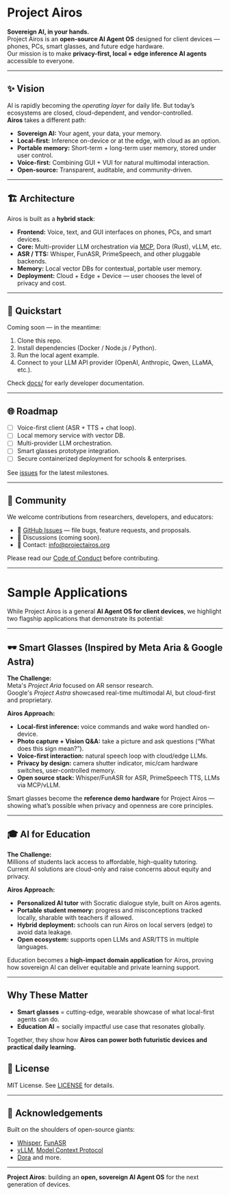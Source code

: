 # Project Airos

**Sovereign AI, in your hands.**  
Project Airos is an **open-source AI Agent OS** designed for client devices — phones, PCs, smart glasses, and future edge hardware.  
Our mission is to make **privacy-first, local + edge inference AI agents** accessible to everyone.

---

## ✨ Vision

AI is rapidly becoming the *operating layer* for daily life. But today’s ecosystems are closed, cloud-dependent, and vendor-controlled.  
**Airos** takes a different path:

- **Sovereign AI:** Your agent, your data, your memory.  
- **Local-first:** Inference on-device or at the edge, with cloud as an option.  
- **Portable memory:** Short-term + long-term user memory, stored under user control.  
- **Voice-first:** Combining GUI + VUI for natural multimodal interaction.  
- **Open-source:** Transparent, auditable, and community-driven.

---

## 🏗️ Architecture

Airos is built as a **hybrid stack**:

- **Frontend:** Voice, text, and GUI interfaces on phones, PCs, and smart devices.  
- **Core:** Multi-provider LLM orchestration via [MCP](https://github.com/modelcontextprotocol), Dora (Rust), vLLM, etc.  
- **ASR / TTS:** Whisper, FunASR, PrimeSpeech, and other pluggable backends.  
- **Memory:** Local vector DBs for contextual, portable user memory.  
- **Deployment:** Cloud + Edge + Device — user chooses the level of privacy and cost.  

---

## 🚀 Quickstart

Coming soon — in the meantime:

1. Clone this repo.  
2. Install dependencies (Docker / Node.js / Python).  
3. Run the local agent example.  
4. Connect to your LLM API provider (OpenAI, Anthropic, Qwen, LLaMA, etc.).  

Check [docs/](docs/) for early developer documentation.

---

## 🌐 Roadmap

- [ ] Voice-first client (ASR + TTS + chat loop).  
- [ ] Local memory service with vector DB.  
- [ ] Multi-provider LLM orchestration.  
- [ ] Smart glasses prototype integration.  
- [ ] Secure containerized deployment for schools & enterprises.  

See [issues](../../issues) for the latest milestones.

---

## 🤝 Community

We welcome contributions from researchers, developers, and educators:

- 📂 [GitHub Issues](../../issues) — file bugs, feature requests, and proposals.  
- 💬 Discussions (coming soon).  
- 📧 Contact: info@projectairos.org  

Please read our [Code of Conduct](CODE_OF_CONDUCT.md) before contributing.

---

# Sample Applications

While Project Airos is a general **AI Agent OS for client devices**, we highlight two flagship applications that demonstrate its potential:

---

## 🕶️ Smart Glasses (Inspired by Meta Aria & Google Astra)

**The Challenge:**  
Meta's *Project Aria* focused on AR sensor research.  
Google's *Project Astra* showcased real-time multimodal AI, but cloud-first and proprietary.  

**Airos Approach:**  
- **Local-first inference:** voice commands and wake word handled on-device.  
- **Photo capture + Vision Q&A:** take a picture and ask questions (“What does this sign mean?”).  
- **Voice-first interaction:** natural speech loop with cloud/edge LLMs.  
- **Privacy by design:** camera shutter indicator, mic/cam hardware switches, user-controlled memory.  
- **Open source stack:** Whisper/FunASR for ASR, PrimeSpeech TTS, LLMs via MCP/vLLM.  

Smart glasses become the **reference demo hardware** for Project Airos — showing what’s possible when privacy and openness are core principles.

---

## 🎓 AI for Education

**The Challenge:**  
Millions of students lack access to affordable, high-quality tutoring.  
Current AI solutions are cloud-only and raise concerns about equity and privacy.  

**Airos Approach:**  
- **Personalized AI tutor** with Socratic dialogue style, built on Airos agents.  
- **Portable student memory:** progress and misconceptions tracked locally, sharable with teachers if allowed.  
- **Hybrid deployment:** schools can run Airos on local servers (edge) to avoid data leakage.  
- **Open ecosystem:** supports open LLMs and ASR/TTS in multiple languages.  

Education becomes a **high-impact domain application** for Airos, proving how sovereign AI can deliver equitable and private learning support.

---

## Why These Matter

- **Smart glasses** = cutting-edge, wearable showcase of what local-first agents can do.  
- **Education AI** = socially impactful use case that resonates globally.  

Together, they show how **Airos can power both futuristic devices and practical daily learning.**

## 📜 License

MIT License. See [LICENSE](LICENSE) for details.

---

## 🙏 Acknowledgements

Built on the shoulders of open-source giants:
- [Whisper](https://github.com/openai/whisper), [FunASR](https://github.com/alibaba-damo-academy/FunASR)  
- [vLLM](https://github.com/vllm-project/vllm), [Model Context Protocol](https://modelcontextprotocol.io/)  
- [Dora](https://github.com/dora-rs/dora) and more.

---

**Project Airos**: building an **open, sovereign AI Agent OS** for the next generation of devices.


